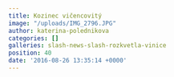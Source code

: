 ```yaml
---
title: Kozinec vičencovitý
image: "/uploads/IMG_2796.JPG"
author: katerina-polednikova
categories: []
galleries: slash-news-slash-rozkvetla-vinice
position: 40
date: '2016-08-26 13:35:14 +0000'
---
```

